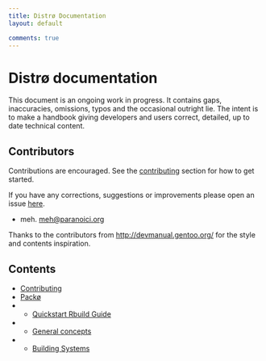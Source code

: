 ```yaml
---
title: Distrø Documentation
layout: default

comments: true
---
```


Distrø documentation
====================
This document is an ongoing work in progress. It contains gaps, inaccuracies, omissions, typos and
the occasional outright lie. The intent is to make a handbook giving developers and users correct,
detailed, up to date technical content.

Contributors
------------
Contributions are encouraged. See the [contributing](/contributing.html#documentation) section for how to get started.

If you have any corrections, suggestions or improvements please open an issue
[here](https://github.com/distro/distro.github.com/issues).

* meh. <meh@paranoici.org>

Thanks to the contributors from http://devmanual.gentoo.org/ for the style and contents inspiration.

Contents
--------
* [Contributing](/contributing.html#documentation)
* [Packø](/docs/packo/index.html)
* + [Quickstart Rbuild Guide](/docs/packo/quickstart.html)
* + [General concepts](/docs/packo/general-concepts.html)
* + [Building Systems](/docs/packo/building-systems.html)
